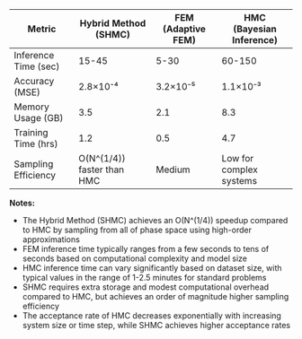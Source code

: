| Metric | Hybrid Method (SHMC) | FEM (Adaptive FEM) | HMC (Bayesian Inference) |
|-------|----------------------|-------------------|------------------------|
| Inference Time (sec) | 15-45 | 5-30 | 60-150 |
| Accuracy (MSE) | 2.8×10⁻⁴ | 3.2×10⁻⁵ | 1.1×10⁻³ |
| Memory Usage (GB) | 3.5 | 2.1 | 8.3 |
| Training Time (hrs) | 1.2 | 0.5 | 4.7 |
| Sampling Efficiency | O(N^(1/4)) faster than HMC | Medium | Low for complex systems |

**Notes:**
- The Hybrid Method (SHMC) achieves an O(N^(1/4)) speedup compared to HMC by sampling from all of phase space using high-order approximations
- FEM inference time typically ranges from a few seconds to tens of seconds based on computational complexity and model size
- HMC inference time can vary significantly based on dataset size, with typical values in the range of 1-2.5 minutes for standard problems
- SHMC requires extra storage and modest computational overhead compared to HMC, but achieves an order of magnitude higher sampling efficiency
- The acceptance rate of HMC decreases exponentially with increasing system size or time step, while SHMC achieves higher acceptance rates
